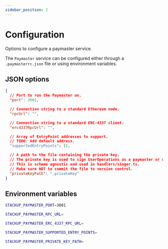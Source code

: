 ```yaml
---
sidebar_position: 2
---
```


# Configuration

Options to configure a paymaster service.

The `Paymaster` service can be configured either through a `.paymasterrc.json` file or using environment variables.

## JSON options

```json
{
  // Port to run the Paymaster on.
  "port": 3001,

  // Connection string to a standard Ethereum node.
  "rpcUrl": "",

  // Connection string to a standard ERC-4337 client.
  "erc4337RpcUrl": "",

  // Array of EntryPoint addresses to support.
  // TODO: Add default address.
  "supportedEntryPoints": [],

  // A path to the file containing the private key.
  // The private key is used to sign UserOperations as a paymaster or wallet.
  // This is scheme agnostic and used in handlers/singer.ts.
  // Make sure NOT to commit the file to version control.
  "privateKeyPath": ".privateKey"
}
```

## Environment variables

```bash
STACKUP_PAYMASTER_PORT=3001

STACKUP_PAYMASTER_RPC_URL=

STACKUP_PAYMASTER_ERC_4337_RPC_URL=

STACKUP_PAYMASTER_SUPPORTED_ENTRY_POINTS=

STACKUP_PAYMASTER_PRIVATE_KEY_PATH=
```
